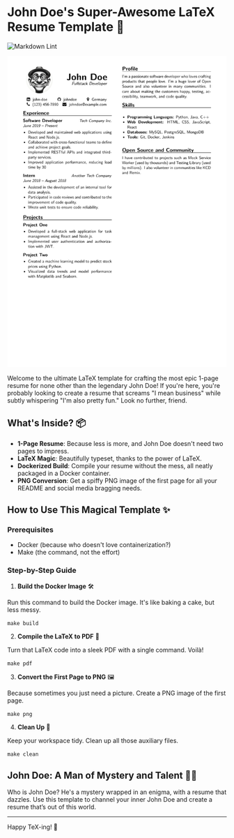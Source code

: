 # John Doe's Super-Awesome LaTeX Resume Template 🚀

![Markdown Lint](https://github.com/klepp0/resume/actions/workflows/build_pdf.yml/badge.svg)

![Resume](./resume.png)

Welcome to the ultimate LaTeX template for crafting the most epic 1-page resume for none other than the legendary John Doe! If you're here, you're probably looking to create a resume that screams "I mean business" while subtly whispering "I'm also pretty fun." Look no further, friend.

## What's Inside? 📦

- **1-Page Resume**: Because less is more, and John Doe doesn't need two pages to impress.
- **LaTeX Magic**: Beautifully typeset, thanks to the power of LaTeX.
- **Dockerized Build**: Compile your resume without the mess, all neatly packaged in a Docker container.
- **PNG Conversion**: Get a spiffy PNG image of the first page for all your README and social media bragging needs.

## How to Use This Magical Template ✨

### Prerequisites

- Docker (because who doesn't love containerization?)
- Make (the command, not the effort)

### Step-by-Step Guide

1. **Build the Docker Image** 🛠️

Run this command to build the Docker image. It's like baking a cake, but less messy.

```shell
make build
```

2. **Compile the LaTeX to PDF** 📄

Turn that LaTeX code into a sleek PDF with a single command. Voilà!

```shell
make pdf
```

3. **Convert the First Page to PNG** 🖼️

Because sometimes you just need a picture. Create a PNG image of the first page.

```shell
make png
```

4. **Clean Up** 🧹

Keep your workspace tidy. Clean up all those auxiliary files.

```shell
make clean
```

## John Doe: A Man of Mystery and Talent 🕵️‍♂️

Who is John Doe? He's a mystery wrapped in an enigma, with a resume that dazzles. Use this template to channel your inner John Doe and create a resume that’s out of this world.

---

Happy TeX-ing! 🎉
